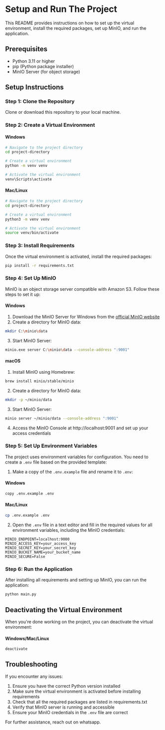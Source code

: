 # Setup and Run The Project

This README provides instructions on how to set up the virtual environment, install the required packages, set up MinIO, and run the application.

## Prerequisites

- Python 3.11 or higher
- pip (Python package installer)
- MinIO Server (for object storage)

## Setup Instructions

### Step 1: Clone the Repository

Clone or download this repository to your local machine.

### Step 2: Create a Virtual Environment

#### Windows
```bash
# Navigate to the project directory
cd project-directory

# Create a virtual environment
python -m venv venv

# Activate the virtual environment
venv\Scripts\activate
```

#### Mac/Linux
```bash
# Navigate to the project directory
cd project-directory

# Create a virtual environment
python3 -m venv venv

# Activate the virtual environment
source venv/bin/activate
```

### Step 3: Install Requirements

Once the virtual environment is activated, install the required packages:

```bash
pip install -r requirements.txt
```

### Step 4: Set Up MinIO

MinIO is an object storage server compatible with Amazon S3. Follow these steps to set it up:

#### Windows

1. Download the MinIO Server for Windows from the [official MinIO website](https://min.io/download)
2. Create a directory for MinIO data:
```bash
mkdir C:\minio\data
```
3. Start MinIO Server:
```bash
minio.exe server C:\minio\data --console-address ":9001"
```

#### macOS

1. Install MinIO using Homebrew:
```bash
brew install minio/stable/minio
```
2. Create a directory for MinIO data:
```bash
mkdir -p ~/minio/data
```
3. Start MinIO Server:
```bash
minio server ~/minio/data --console-address ":9001"
```

4. Access the MinIO Console at http://localhost:9001 and set up your access credentials

### Step 5: Set Up Environment Variables

The project uses environment variables for configuration. You need to create a `.env` file based on the provided template:

1. Make a copy of the `.env.example` file and rename it to `.env`:

#### Windows
```bash
copy .env.example .env
```

#### Mac/Linux
```bash
cp .env.example .env
```

2. Open the `.env` file in a text editor and fill in the required values for all environment variables, including the MinIO credentials:
```
MINIO_ENDPOINT=localhost:9000
MINIO_ACCESS_KEY=your_access_key
MINIO_SECRET_KEY=your_secret_key
MINIO_BUCKET_NAME=your_bucket_name
MINIO_SECURE=False
```

### Step 6: Run the Application

After installing all requirements and setting up MinIO, you can run the application:

```bash
python main.py
```

## Deactivating the Virtual Environment

When you're done working on the project, you can deactivate the virtual environment:

#### Windows/Mac/Linux
```bash
deactivate
```

## Troubleshooting

If you encounter any issues:

1. Ensure you have the correct Python version installed
2. Make sure the virtual environment is activated before installing requirements
3. Check that all the required packages are listed in requirements.txt
4. Verify that MinIO server is running and accessible
5. Ensure your MinIO credentials in the `.env` file are correct

For further assistance, reach out on whatsapp.
